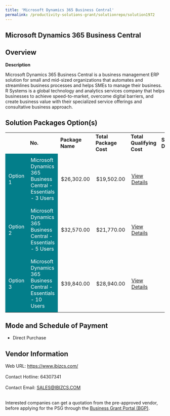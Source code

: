 ```yaml
---
title: 'Microsoft Dynamics 365 Business Central'
permalink: /productivity-solutions-grant/solutionrepo/solution1972
---
```


## Microsoft Dynamics 365 Business Central

## Overview

**Description**

Microsoft Dynamics 365 Business Central is a business management ERP solution for small and mid-sized organizations that automates and streamlines business processes and helps SMEs to manage their business.
R Systems is a global technology and analytics services company that helps businesses to achieve speed-to-market, overcome digital barriers, and create business value with their specialized service offerings and consultative business approach. 

## Solution Packages Option(s)

<table>
<th>
<td><b>No.</b></td>
<td><b>Package Name</b></td>
<td><b>Total Package Cost</b></td>
<td><b>Total Qualifying Cost</b></td>
<td><b>Solution Details</b></td>
</th>
<tr>
<td style='padding: 10px; background-color: #037E8A; color: #FFFFFF;'>Option 1</td>
<td style='padding: 10px; background-color: #037E8A; color: #FFFFFF;'>Microsoft Dynamics 365 Business Central - Essentials - 3 Users</td>
<td style='padding: 10px;'>$26,302.00</td>
<td style='padding: 10px;'>$19,502.00</td>
<td style='padding: 10px;'><a href='https://www.gobusiness.gov.sg/images/psg/20200421_Desensitised_Annex_3_Part_1.pdf' target='_blank'>View Details</a></td>
</tr>
<tr>
<td style='padding: 10px; background-color: #037E8A; color: #FFFFFF;'>Option 2</td>
<td style='padding: 10px; background-color: #037E8A; color: #FFFFFF;'>Microsoft Dynamics 365 Business Central - Essentials - 5 Users</td>
<td style='padding: 10px;'>$32,570.00</td>
<td style='padding: 10px;'>$21,770.00</td>
<td style='padding: 10px;'><a href='https://www.gobusiness.gov.sg/images/psg/20200421_Desensitised_Annex_3_Part_2.pdf' target='_blank'>View Details</a></td>
</tr>
<tr>
<td style='padding: 10px; background-color: #037E8A; color: #FFFFFF;'>Option 3</td>
<td style='padding: 10px; background-color: #037E8A; color: #FFFFFF;'>Microsoft Dynamics 365 Business Central - Essentials - 10 Users</td>
<td style='padding: 10px;'>$39,840.00</td>
<td style='padding: 10px;'>$28,940.00</td>
<td style='padding: 10px;'><a href='https://www.gobusiness.gov.sg/images/psg/20200421_Desensitised_Annex_3_Part_3.pdf' target='_blank'>View Details</a></td>
</tr>
</table>

## Mode and Schedule of Payment

 - Direct Purchase

## Vendor Information

 Web URL: https://www.ibizcs.com/ <br><br>Contact Hotline: 64307341 <br><br>Contact Email: SALES@IBIZCS.COM <br><br>

Interested companies can get a quotation from the pre-approved vendor, before applying for the PSG through the <a href='https://www.businessgrants.gov.sg/' target='_blank' rel='noopener'>Business Grant Portal (BGP)</a>.

<script src="/jquery/resize-tables.js"></script>
